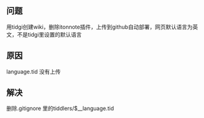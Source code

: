 ## 问题

用tidgi创建wiki，删除itonnote插件，上传到github自动部署，网页默认语言为英文，不是tidgi里设置的默认语言

## 原因

language.tid 没有上传

## 解决

删除.gitignore 里的tiddlers/$__language.tid